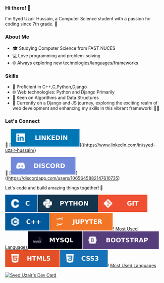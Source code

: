

### Hi there! 👋

I'm Syed Uzair Hussain, a Computer Science student with a passion for coding since 7th grade. 🚀

### About Me

- 🎓 Studying Computer Science from FAST NUCES
- 💻 Love programming and problem-solving
- 🌐 Always exploring new technologies/languages/frameworks

### Skills

- 🔧 Proficient in C++,C,Python,Django
- 🌐 Web technologies: Python and Django Primarily
- 🚀 Keen on Algorithms and Data Structures
- 🚀 Currently on a Django and JS journey, exploring the exciting realm of web development and enhancing my skills in this vibrant framework! 📱✨

### Let's Connect
💼 [![LinkedIn](linkedin.svg)]((https://www.linkedin.com/in/syed-uzair-hussain/)

💬 [![Discord](discord.svg)]((https://discordapp.com/users/1065645882147610735)

Let's code and build amazing things together! 🌟


![Most Used Languages](icon1.svg)![Most Used Languages](icon2.svg)![Most Used Languages](icon3.svg)![Most Used Languages](icon4.svg)![Most Used Languages](icon5.svg)!
[Most Used Languages](icon6.svg)![Most Used Languages](icon7.svg)![Most Used Languages](icon8.svg)![Most Used Languages](icon9.svg)![Most Used Languages](icon10.svg)!
[Most Used Languages](icon11.svg)



<a href="https://app.daily.dev/syeduzair59"><img src="https://api.daily.dev/devcards/v2/I0R5hn64FECLGDrpBlDPu.png?type=default&r=7i0" width="356" alt="Syed Uzair's Dev Card"/></a>


